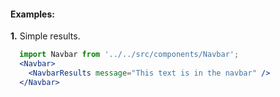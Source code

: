 #### Examples:

__1.__ Simple results.

```jsx
  import Navbar from '../../src/components/Navbar';
  <Navbar>
    <NavbarResults message="This text is in the navbar" />
  </Navbar>
```
